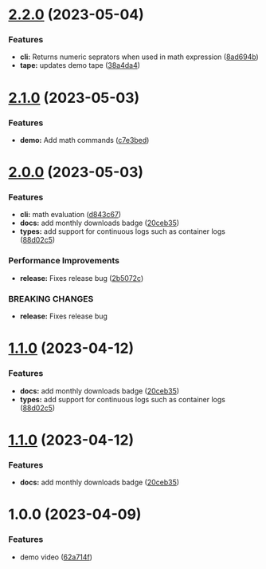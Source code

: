 # [2.2.0](https://github.com/Amber-Williams/yall/compare/v2.1.0...v2.2.0) (2023-05-04)


### Features

* **cli:** Returns numeric seprators when used in math expression ([8ad694b](https://github.com/Amber-Williams/yall/commit/8ad694b8e2171c76e4b4fcf6f62a94229b1b8697))
* **tape:** updates demo tape ([38a4da4](https://github.com/Amber-Williams/yall/commit/38a4da4934af1d44cb329a9f6b2cfb7c4eb8e4f7))

# [2.1.0](https://github.com/Amber-Williams/yall/compare/v2.0.0...v2.1.0) (2023-05-03)


### Features

* **demo:** Add math commands ([c7e3bed](https://github.com/Amber-Williams/yall/commit/c7e3bed57a4d67c0b8922d6ca218255c826136ef))

# [2.0.0](https://github.com/Amber-Williams/yall/compare/v1.0.0...v2.0.0) (2023-05-03)


### Features

* **cli:** math evaluation ([d843c67](https://github.com/Amber-Williams/yall/commit/d843c67409fb8c925f25162eda20fcb01eaed61f))
* **docs:** add monthly downloads badge ([20ceb35](https://github.com/Amber-Williams/yall/commit/20ceb355b913bf49e1e594e09b309b0ef87a7421))
* **types:** add support for continuous logs such as container logs ([88d02c5](https://github.com/Amber-Williams/yall/commit/88d02c5eb42729276baef48e45830d1b52205198))


### Performance Improvements

* **release:** Fixes release bug ([2b5072c](https://github.com/Amber-Williams/yall/commit/2b5072c391ece3a5ba9b263dc5cfd3e03a027b4e))


### BREAKING CHANGES

* **release:** Fixes release bug

# [1.1.0](https://github.com/Amber-Williams/yall/compare/v1.0.0...v1.1.0) (2023-04-12)


### Features

* **docs:** add monthly downloads badge ([20ceb35](https://github.com/Amber-Williams/yall/commit/20ceb355b913bf49e1e594e09b309b0ef87a7421))
* **types:** add support for continuous logs such as container logs ([88d02c5](https://github.com/Amber-Williams/yall/commit/88d02c5eb42729276baef48e45830d1b52205198))

# [1.1.0](https://github.com/Amber-Williams/yall/compare/v1.0.0...v1.1.0) (2023-04-12)


### Features

* **docs:** add monthly downloads badge ([20ceb35](https://github.com/Amber-Williams/yall/commit/20ceb355b913bf49e1e594e09b309b0ef87a7421))

# 1.0.0 (2023-04-09)


### Features

* demo video ([62a714f](https://github.com/Amber-Williams/yall/commit/62a714f433771b13a840678a066a6079728f4a75))

